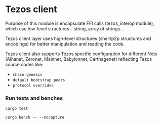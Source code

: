 Tezos client
==============

Purpose of this module is encapsulate FFI calls (tezos_interop module), which use low-level structures - string, array of strings...

Tezos client layer uses high-level structures (shell/p2p structures and encodings) for better manipulation and reading the code.

Tezos client also supports Tezos specific configuration for different Nets (Alhanet, Zeronet, Mainnet, Babylonnet, Carthagenet) reflecting Tezos source codes like:
 - `chain genesis`
 - `default bootstrap peers`
 - `protocol overrides`

 ### Run tests and benches
 ```
 cargo test
 ```
  ```
 cargo bench -- --nocapture
 ```